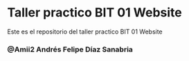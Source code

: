 # Taller practico BIT 01 Website
Este es el repositorio del taller practico BIT 01 Website
### @Amii2 Andrés Felipe Díaz Sanabria